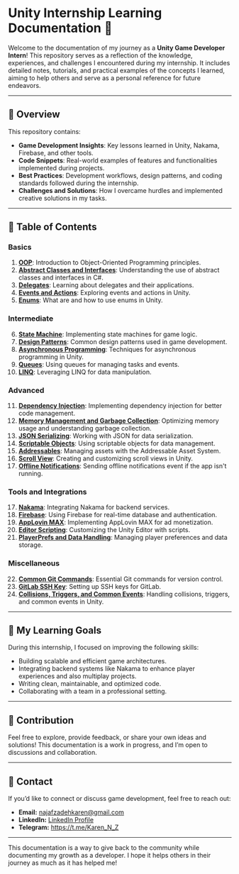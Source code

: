 # Unity Internship Learning Documentation 📘

Welcome to the documentation of my journey as a **Unity Game Developer Intern**! This repository serves as a reflection of the knowledge, experiences, and challenges I encountered during my internship. It includes detailed notes, tutorials, and practical examples of the concepts I learned, aiming to help others and serve as a personal reference for future endeavors.

---

## 📝 Overview

This repository contains:

- **Game Development Insights**: Key lessons learned in Unity, Nakama, Firebase, and other tools.
- **Code Snippets**: Real-world examples of features and functionalities implemented during projects.
- **Best Practices**: Development workflows, design patterns, and coding standards followed during the internship.
- **Challenges and Solutions**: How I overcame hurdles and implemented creative solutions in my tasks.

---

## 📂 Table of Contents

### Basics
1. **[OOP](./Content/Basics/OOP/)**: Introduction to Object-Oriented Programming principles.
2. **[Abstract Classes and Interfaces](./Content/Basics/Interfaces%20and%20abstract%20classes/)**: Understanding the use of abstract classes and interfaces in C#.
3. **[Delegates](./Content/Basics/Delegates/)**: Learning about delegates and their applications.
4. **[Events and Actions](./Content/Basics/Events/)**: Exploring events and actions in Unity.
5. **[Enums](./Content/Basics/Enums/)**: What are and how to use enums in Unity.

### Intermediate
6. **[State Machine](./Content/Intermediate/State%20Machine/)**: Implementing state machines for game logic.
7. **[Design Patterns](./Content/Intermediate/Design-Patterns/)**: Common design patterns used in game development.
8. **[Asynchronous Programming](./Content/Intermediate/Asynchronous%20programming/)**: Techniques for asynchronous programming in Unity.
9. **[Queues](./Content/Intermediate/Queues/)**: Using queues for managing tasks and events.
10. **[LINQ](./Content/Intermediate/LINQ/)**: Leveraging LINQ for data manipulation.

### Advanced
11. **[Dependency Injection](./Content/Advanced/Dependency%20Injection/)**: Implementing dependency injection for better code management.
12. **[Memory Management and Garbage Collection](./Content/Advanced/Memory%20Management%20And%20Garbage%20Collection/)**: Optimizing memory usage and understanding garbage collection.
13. **[JSON Serializing](./Content/Advanced/JSON%20Serializing/)**: Working with JSON for data serialization.
14. **[Scriptable Objects](./Content/Advanced/Scriptable%20Objects/)**: Using scriptable objects for data management.
15. **[Addressables](./Content/Advanced/Addressables/)**: Managing assets with the Addressable Asset System.
16. **[Scroll View](./Content/Advanced/Scroll%20View/)**: Creating and customizing scroll views in Unity.
17. **[Offline Notifications](./Content/Advanced/Offline%20Notification/)**: Sending offline notifications event if the app isn't running.
### Tools and Integrations
17. **[Nakama](./Content/Tools%20and%20Integrations/Nakama/)**: Integrating Nakama for backend services.
18. **[Firebase](./Content/Tools%20and%20Integrations/Firebase/)**: Using Firebase for real-time database and authentication.
19. **[AppLovin MAX](./Content/Tools%20and%20Integrations/AppLovin%20MAX/)**: Implementing AppLovin MAX for ad monetization.
20. **[Editor Scripting](./Content/Tools%20and%20Integrations/Editor%20Scripting/)**: Customizing the Unity Editor with scripts.
21. **[PlayerPrefs and Data Handling](./Content/Tools%20and%20Integrations/PlayerPrefs/)**: Managing player preferences and data storage.

### Miscellaneous
22. **[Common Git Commands](./Content/Miscellaneous/Common%20Git%20Commands/)**: Essential Git commands for version control.
23. **[GitLab SSH Key](./Content/Miscellaneous/GitLab%20SHH%20key/)**: Setting up SSH keys for GitLab.
24. **[Collisions, Triggers, and Common Events](./Content/Miscellaneous/Collisions%20Triggers%20and%20common%20Events/)**: Handling collisions, triggers, and common events in Unity.

---

## 🚀 My Learning Goals

During this internship, I focused on improving the following skills:

- Building scalable and efficient game architectures.
- Integrating backend systems like Nakama to enhance player experiences and also multiplay projects.
- Writing clean, maintainable, and optimized code.
- Collaborating with a team in a professional setting.

---

## 🤝 Contribution

Feel free to explore, provide feedback, or share your own ideas and solutions! This documentation is a work in progress, and I’m open to discussions and collaboration.

---

## 📧 Contact

If you’d like to connect or discuss game development, feel free to reach out:

- **Email:** [najafzadehkaren@gmail.com](najafzadehkaren@gmail.com)  
- **LinkedIn:** [LinkedIn Profile](www.linkedin.com/in/karen-najafzadeh-13b349200) 
- **Telegram:** https://t.me/Karen_N_Z
---

This documentation is a way to give back to the community while documenting my growth as a developer. I hope it helps others in their journey as much as it has helped me!


